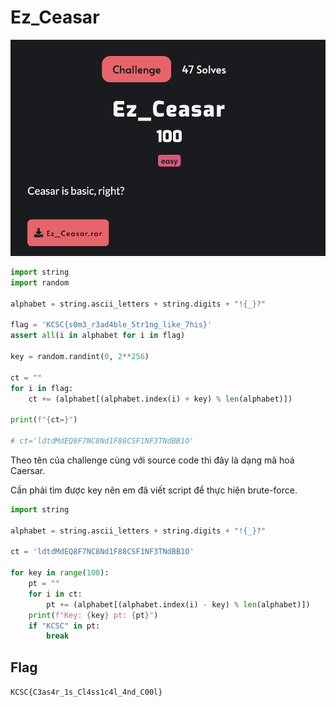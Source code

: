 # Ez_Ceasar

![ez-ceasar](images/Ez_Ceasar.png)

```python
import string
import random

alphabet = string.ascii_letters + string.digits + "!{_}?"

flag = 'KCSC{s0m3_r3ad4ble_5tr1ng_like_7his}'
assert all(i in alphabet for i in flag)

key = random.randint(0, 2**256)

ct = ""
for i in flag:
    ct += (alphabet[(alphabet.index(i) + key) % len(alphabet)])

print(f"{ct=}")

# ct='ldtdMdEQ8F7NC8Nd1F88CSF1NF3TNdBB1O'
```
Theo tên của challenge cùng với source code thì đây là dạng mã hoá Caersar.

Cần phải tìm được key nên em đã viết script để thực hiện brute-force.
```python
import string

alphabet = string.ascii_letters + string.digits + "!{_}?"

ct = 'ldtdMdEQ8F7NC8Nd1F88CSF1NF3TNdBB1O'

for key in range(100):
    pt = ""
    for i in ct:
        pt += (alphabet[(alphabet.index(i) - key) % len(alphabet)])
    print(f"Key: {key} pt: {pt}")
    if "KCSC" in pt:
        break
```
## Flag
`KCSC{C3as4r_1s_Cl4ss1c4l_4nd_C00l}`